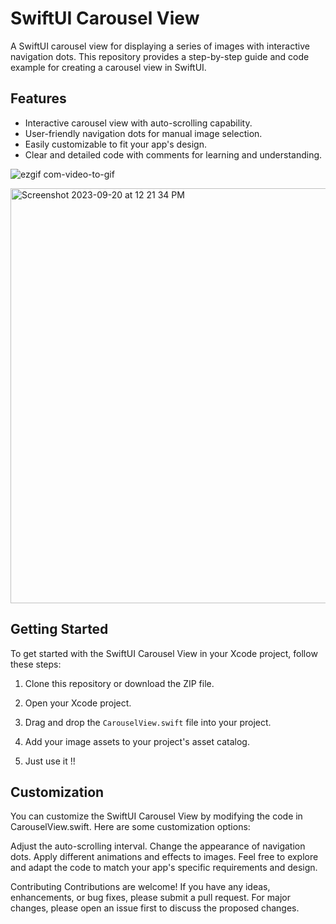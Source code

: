 # SwiftUI Carousel View

A SwiftUI carousel view for displaying a series of images with interactive navigation dots. This repository provides a step-by-step guide and code example for creating a carousel view in SwiftUI.

## Features

- Interactive carousel view with auto-scrolling capability.
- User-friendly navigation dots for manual image selection.
- Easily customizable to fit your app's design.
- Clear and detailed code with comments for learning and understanding.


![ezgif com-video-to-gif](https://github.com/adityagi02/carousel-view-swiftUI/assets/77538183/56e85007-0ec5-42b3-80ac-42ce24c015e7)

<img width="664" alt="Screenshot 2023-09-20 at 12 21 34 PM" src="https://github.com/adityagi02/carousel-view-swiftUI/assets/77538183/48ee2244-52ac-4521-8044-8531f9521c5a">

## Getting Started

To get started with the SwiftUI Carousel View in your Xcode project, follow these steps:

1. Clone this repository or download the ZIP file.

2. Open your Xcode project.

3. Drag and drop the `CarouselView.swift` file into your project.

4. Add your image assets to your project's asset catalog.
5. Just use it !!

## Customization
You can customize the SwiftUI Carousel View by modifying the code in CarouselView.swift. Here are some customization options:

Adjust the auto-scrolling interval.
Change the appearance of navigation dots.
Apply different animations and effects to images.
Feel free to explore and adapt the code to match your app's specific requirements and design.

Contributing
Contributions are welcome! If you have any ideas, enhancements, or bug fixes, please submit a pull request. For major changes, please open an issue first to discuss the proposed changes.

